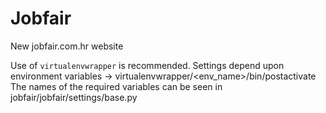 Jobfair
===========

New jobfair.com.hr website

Use of `virtualenvwrapper` is recommended.
Settings depend upon environment variables -> virtualenvwrapper/<env_name>/bin/postactivate
The names of the required variables can be seen in jobfair/jobfair/settings/base.py


